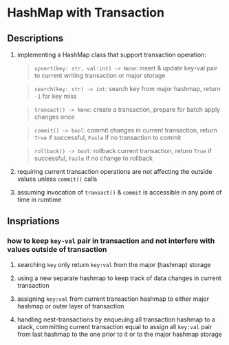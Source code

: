 # HashMap with Transaction

## Descriptions

1. implementing a HashMap class that support transaction operation:

    > `upsert(key: str, val:int) -> None`: insert & update key-val pair to current writing transaction or major storage

    > `search(key: str) -> int`: search key from major hashmap, return `-1` for key miss

    > `transact() -> None`: create a transaction, prepare for batch apply changes once

    > `commit() -> bool`: commit changes in current transaction, return `True` if successful, `Fasle` if no transaction to commit

    > `rollback() -> bool`: rollback current transaction, return `True` if successful, `Fasle` if no change to rollback

2. requiring current transaction operations are not affecting the outside values unless `commit()` calls

3. assuming invocation of `transact()` & `commit` is accessible in any point of time in rumtime

## Inspriations

### how to keep `key-val` pair in transaction and not interfere with values outside of transaction

1. searching `key` only return `key:val` from the major (hashmap) storage

2. using a new separate hashmap to keep track of data changes in current transaction

3. assigning `key:val` from current transaction hashmap to either major hashmap or outer layer of transaction

4. handling nest-transactions by enqueuing all transaction hashmap to a stack, committing current transaction equal to assign all `key:val` pair from last hashmap to the one prior to it or to the major hashmap storage
